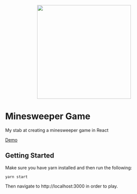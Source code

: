 <p align="center">
  <img width="300" height="300" src="https://i.imgur.com/b1IDOG1.png">
</p>

# Minesweeper Game
My stab at creating a minesweeper game in React

[Demo](http://mynesweeper.s3-website-us-east-1.amazonaws.com/)

## Getting Started
Make sure you have yarn installed and then run the following:

```yarn start```

Then navigate to http://localhost:3000 in order to play.